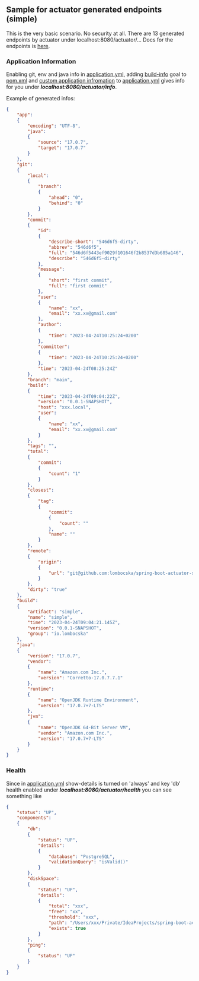 ## Sample for actuator generated endpoints (simple)


This is the very basic scenario. No security at all.
There are 13 generated endpoints by actuator under localhost:8080/actuator/...
Docs for the endpoints is [here](https://docs.spring.io/spring-boot/docs/current/reference/html/actuator.html#actuator.endpoints).

### Application Information

Enabling git, env and java info in [application.yml](src/main/resources/application.yml),
adding [build-info](https://docs.spring.io/spring-boot/docs/current/reference/html/actuator.html#actuator.endpoints.info.build-information) goal to [pom.xml](pom.xml) 
and [custom application infromation](https://docs.spring.io/spring-boot/docs/current/reference/html/actuator.html#actuator.endpoints.info.custom-application-information) to [application.yml](src/main/resources/application.yml)
gives info for you under **_localhost:8080/actuator/info_**.

Example of generated infos:

```json
{
    "app":
    {
        "encoding": "UTF-8",
        "java":
        {
            "source": "17.0.7",
            "target": "17.0.7"
        }
    },
    "git":
    {
        "local":
        {
            "branch":
            {
                "ahead": "0",
                "behind": "0"
            }
        },
        "commit":
        {
            "id":
            {
                "describe-short": "546d6f5-dirty",
                "abbrev": "546d6f5",
                "full": "546d6f5443ef9029f101646f2b8537d3b685a146",
                "describe": "546d6f5-dirty"
            },
            "message":
            {
                "short": "first commit",
                "full": "first commit"
            },
            "user":
            {
                "name": "xx",
                "email": "xx.xx@gmail.com"
            },
            "author":
            {
                "time": "2023-04-24T10:25:24+0200"
            },
            "committer":
            {
                "time": "2023-04-24T10:25:24+0200"
            },
            "time": "2023-04-24T08:25:24Z"
        },
        "branch": "main",
        "build":
        {
            "time": "2023-04-24T09:04:22Z",
            "version": "0.0.1-SNAPSHOT",
            "host": "xxx.local",
            "user":
            {
                "name": "xx",
                "email": "xx.xx@gmail.com"
            }
        },
        "tags": "",
        "total":
        {
            "commit":
            {
                "count": "1"
            }
        },
        "closest":
        {
            "tag":
            {
                "commit":
                {
                    "count": ""
                },
                "name": ""
            }
        },
        "remote":
        {
            "origin":
            {
                "url": "git@github.com:lombocska/spring-boot-actuator-samples.git"
            }
        },
        "dirty": "true"
    },
    "build":
    {
        "artifact": "simple",
        "name": "simple",
        "time": "2023-04-24T09:04:21.145Z",
        "version": "0.0.1-SNAPSHOT",
        "group": "io.lombocska"
    },
    "java":
    {
        "version": "17.0.7",
        "vendor":
        {
            "name": "Amazon.com Inc.",
            "version": "Corretto-17.0.7.7.1"
        },
        "runtime":
        {
            "name": "OpenJDK Runtime Environment",
            "version": "17.0.7+7-LTS"
        },
        "jvm":
        {
            "name": "OpenJDK 64-Bit Server VM",
            "vendor": "Amazon.com Inc.",
            "version": "17.0.7+7-LTS"
        }
    }
}
```

### Health

Since in [application.yml](src/main/resources/application.yml) show-details is turned on 'always' and key 'db' health enabled
under **_localhost:8080/actuator/health_** you can see something like

```json
{
    "status": "UP",
    "components":
    {
        "db":
        {
            "status": "UP",
            "details":
            {
                "database": "PostgreSQL",
                "validationQuery": "isValid()"
            }
        },
        "diskSpace":
        {
            "status": "UP",
            "details":
            {
                "total": "xxx",
                "free": "xx",
                "threshold": "xxx",
                "path": "/Users/xxx/Private/IdeaProjects/spring-boot-actuator-samples/.",
                "exists": true
            }
        },
        "ping":
        {
            "status": "UP"
        }
    }
}
```


